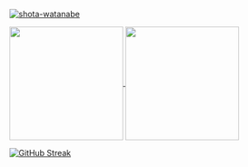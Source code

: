 <p align="left"> <a href="https://github.com/ryo-ma/github-profile-trophy"><img src="https://github-profile-trophy.vercel.app/?username=shota-watanabe&title=MultiLanguage,Commits,PullRequest&margin-w=5&margin-h=5&no-frame=true" alt="shota-watanabe" /></a> </p>

<a href="https://github.com/shota-watanabe/github-readme-stats">
  <img height=200 align="center" src="https://github-readme-stats.vercel.app/api?username=shota-watanabe" />
</a>
<a href="https://github.com/shota-watanabe/convoychat">
  <img height=200 align="center" src="https://github-readme-stats.vercel.app/api/top-langs?username=shota-watanabe&layout=compact&langs_count=8&card_width=320" />
</a>

[![GitHub Streak](https://streak-stats.demolab.com/?user=shota-watanabe)](https://git.io/streak-stats)
